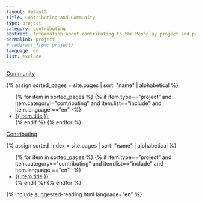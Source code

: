 ```yaml
---
layout: default
title: Contributing and Community
type: project
category: contributing
abstract: Information about contributing to the Meshplay project and participating the Meshplay community.
permalink: project
# redirect_from: project/
language: en
list: exclude
---
```


<div class="wrapper">
  <a href="/project/community"><div class="overview">Community</div></a>
</div>

{% assign sorted_pages = site.pages | sort: "name" | alphabetical %}

<ul>
  {% for item in sorted_pages %}
  {% if item.type=="project" and item.category!="contributing" and item.list=="include" and item.language =="en" -%}
    <li><a href="{{ site.baseurl }}{{ item.url }}">{{ item.title }}</a>
    </li>
    {% endif %}
  {% endfor %}
</ul>

<div class="wrapper"> 
  <a href="/project/contributing"><div class="overview">Contributing</div></a>
</div>

{% assign sorted_index = site.pages | sort: "name" | alphabetical %}

<ul>
  {% for item in sorted_pages %}
  {% if item.type=="project" and item.category=="contributing" and item.list=="include" and item.language =="en" -%}
    <li><a href="{{ site.baseurl }}{{ item.url }}">{{ item.title }}</a>
    </li>
    {% endif %}
  {% endfor %}
</ul>

{% include suggested-reading.html language="en" %}
